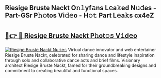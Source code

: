 ## Riesige Bruste Nackt O𝚗𝚕yf𝚊ns L𝚎a𝚔ed N𝚞𝚍es - Part-GSr P𝚑𝚘tos Vi𝚍𝚎o - H𝚘𝚝 Part L𝚎a𝚔s cx4eZ

# <h2><a href="http://kf8w374.oniu.top/?m=Riesige+Bruste+Nackt">🔗👉 🔴 Riesige Bruste Nackt P𝚑ot𝚘𝚜 V𝚒d𝚎o</a></h2>

[![Riesige Bruste Nackt Nu𝚍e𝚜](https://i.imgur.com/0qMVB7G.gif)](http://kf8w374.oniu.top/?m=Riesige+Bruste+Nackt)
Virtual dance innovator and web entertainer Riesige Bruste Nackt, celebrated for sharing dance and lifestyle inspiration through solo and collaborative dance acts and brief films. Visionary architect Riesige Bruste Nackt, famed for their groundbreaking designs and commitment to creating beautiful and functional spaces.  
